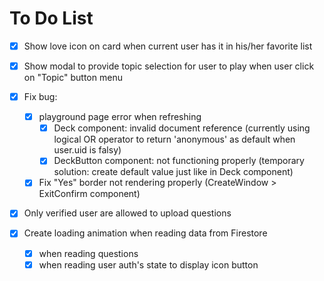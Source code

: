 # To Do List

- [x] Show love icon on card when current user has it in his/her favorite list

- [x] Show modal to provide topic selection for user to play when user click on "Topic" button menu

- [x] Fix bug:

  - [x] playground page error when refreshing
    - [x] Deck component: invalid document reference (currently using logical OR operator to return 'anonymous' as default when user.uid is falsy)
    - [x] DeckButton component: not functioning properly (temporary solution: create default value just like in Deck component)
  - [x] Fix "Yes" border not rendering properly (CreateWindow > ExitConfirm component)

- [x] Only verified user are allowed to upload questions

- [x] Create loading animation when reading data from Firestore

  - [x] when reading questions
  - [x] when reading user auth's state to display icon button
